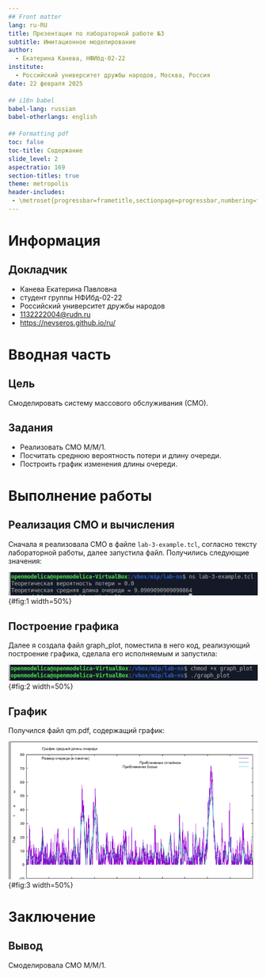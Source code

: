 ```yaml
---
## Front matter
lang: ru-RU
title: Презентация по лабораторной работе №3
subtitle: Имитационное моделирование
author:
  - Екатерина Канева, НФИбд-02-22
institute:
  - Российский университет дружбы народов, Москва, Россия
date: 22 февраля 2025

## i18n babel
babel-lang: russian
babel-otherlangs: english

## Formatting pdf
toc: false
toc-title: Содержание
slide_level: 2
aspectratio: 169
section-titles: true
theme: metropolis
header-includes:
 - \metroset{progressbar=frametitle,sectionpage=progressbar,numbering=fraction}
---
```


# Информация

## Докладчик

* Канева Екатерина Павловна
* студент группы НФИбд-02-22
* Российский университет дружбы народов
* [1132222004@rudn.ru](mailto:1132222004@rudn.ru)
* <https://nevseros.github.io/ru/>

# Вводная часть

## Цель

Смоделировать систему массового обслуживания (СМО).

## Задания

* Реализовать СМО М/М/1.
* Посчитать среднюю вероятность потери и длину очереди.
* Построить график изменения длины очереди.

# Выполнение работы

## Реализация СМО и вычисления

Сначала я реализовала СМО в файле `lab-3-example.tcl`, согласно тексту лабораторной работы, далее запустила файл. Получились следующие значения:

![Вероятность потери и длина очереди.](image/1.png){#fig:1 width=50%}

## Построение графика

Далее я создала файл graph_plot, поместила в него код, реализующий построение графика, сделала его исполняемым и запустила:

![Изменение прав и запуск.](image/2.png){#fig:2 width=50%}

## График

Получился файл qm.pdf, содержащий график:

![График поведения длины очереди.](image/3.png){#fig:3 width=50%}

# Заключение

## Вывод

Смоделировала СМО М/М/1.